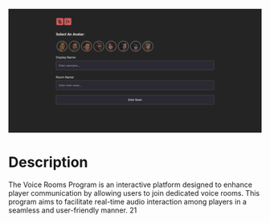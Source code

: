 ![ScreenShot](assets/Voice-rooms.png)

# Description

The Voice Rooms Program is an interactive platform designed to enhance player communication by allowing users to join dedicated voice rooms. This program aims to facilitate real-time audio interaction among players in a seamless and user-friendly manner.
21
